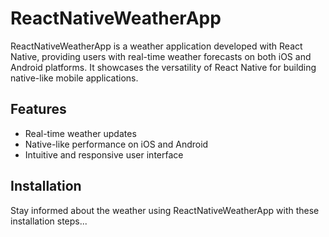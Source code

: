 # ReactNativeWeatherApp

ReactNativeWeatherApp is a weather application developed with React Native, providing users with real-time weather forecasts on both iOS and Android platforms. It showcases the versatility of React Native for building native-like mobile applications.

## Features
- Real-time weather updates
- Native-like performance on iOS and Android
- Intuitive and responsive user interface

## Installation
Stay informed about the weather using ReactNativeWeatherApp with these installation steps...
